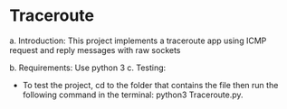 # Traceroute
a. Introduction: 
This project implements a traceroute app using ICMP request and reply messages with raw sockets

b. Requirements: Use python 3
c. Testing:
- To test the project, cd to the folder that contains the file then run the following command
in the terminal: python3 Traceroute.py.
